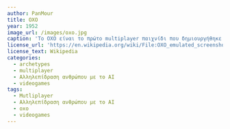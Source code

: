 ```yaml
---
author: PanMour
title: OXO
year: 1952
image_url: /images/oxo.jpg
caption: 'Το OXO είναι το πρώτο multiplayer παιχνίδι που δημιουργήθηκε το 1952. Παρόμοιο με την σημερινή τρίλιζα, αυτό το παιχνίδι ήταν βασικό για την δημοιργεία όλων των επόμενων multiplayer παιχνιδιών που ακολούθησαν.'
license_url: 'https://en.wikipedia.org/wiki/File:OXO_emulated_screenshot.png'
license_text: Wikipedia
categories:
  - archetypes
  - multiplayer
  - Αλληλεπίδραση ανθρώπου με το AI
  - videogames
tags:
  - Mutliplayer
  - Αλληλεπίδραση ανθρώπου με το AI
  - oxo
  - videogames
---
```


